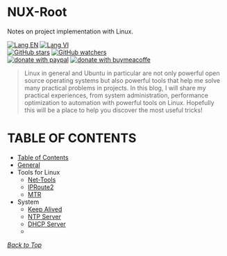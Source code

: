 # NUX-Root
Notes on project implementation with Linux.

[![Lang EN](https://img.shields.io/badge/lang-en-green)](https://github.com/quachdoduy/NUX-Root/blob/main/README.md)
[![Lang VI](https://img.shields.io/badge/lang-vi-yellow)](https://github.com/quachdoduy/NUX-Root/blob/main/README.vi.md)<br/>
[![GitHub stars](https://img.shields.io/github/stars/quachdoduy/NUX-Root?logo=GitHub&style=flat&color=red)](https://github.com/quachdoduy/NUX-Root/stargazers)
[![GitHub watchers](https://img.shields.io/github/watchers/quachdoduy/NUX-Root?logo=GitHub&style=flat&color=blue)](https://github.com/quachdoduy/NUX-Root/watchers)<br/>
[![donate with paypal](https://img.shields.io/badge/Like_it%3F-Donate!-green?logo=githubsponsors&logoColor=orange&style=flat)](https://paypal.me/quachdoduy)
[![donate with buymeacoffe](https://img.shields.io/badge/Like_it%3F-Donate!-blue?logo=githubsponsors&logoColor=orange&style=flat)](https://buymeacoffee.com/quachdoduy)

>Linux in general and Ubuntu in particular are not only powerful open source operating systems but also powerful tools that help me solve many practical problems in projects. In this blog, I will share my practical experiences, from system administration, performance optimization to automation with powerful tools on Linux. Hopefully this will be a place to help you discover the most useful tricks!

# TABLE OF CONTENTS
- [Table of Contents](#table-of-contents)
- [General](https://github.com/quachdoduy/NUX-Root/blob/main/sources/Gen-Nux-CLi.md)
- Tools for Linux
    - [Net-Tools](https://github.com/ecki/net-tools)
    - [IPRoute2](https://wiki.linuxfoundation.org/networking/iproute2)
    - [MTR](https://www.bitwizard.nl/mtr/)
- System
    - [Keep Alived](https://www.keepalived.org/)
    - [NTP Server]()
    - [DHCP Server]()
    - 


*[Back to Top](#nux-root)*